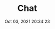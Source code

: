 ---
id: 23
title: Chat 
file-slug: chat
date: Oct 03, 2021 20:34:23
feature: false
category: icons
angle: dynamic
clay: https://3dicons.sgp1.cdn.digitaloceanspaces.com/v1/dynamic/clay/chat-dynamic-clay.png
gradient: https://3dicons.sgp1.cdn.digitaloceanspaces.com/v1/dynamic/gradient/chat-dynamic-gradient.png
color: https://3dicons.sgp1.cdn.digitaloceanspaces.com/v1/dynamic/color/chat-dynamic-color.png
premium: https://3dicons.sgp1.cdn.digitaloceanspaces.com/v1/dynamic/premium/chat-dynamic-premium.png
---